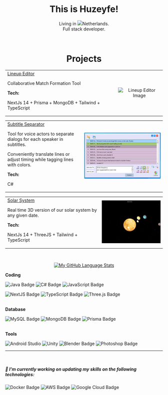  <!-- <div style="text-align: center">
  <img width="100%" src="/bearwolf.jpg" />
</div>  -->

<h1 align="center">This is Huzeyfe!</h1>

<div align="center">
  
Living in  <img src="https://cdn-icons-png.flaticon.com/512/323/323275.png" width="12px">Netherlands. 
</br>
Full stack developer.
</div>
</br>

<h1 align="center">Projects</h1>

<table>
  <tr>
    <td  valign="top">
      <a href="https://www.lineupeditor.com/" target="_blank">Lineup Editor</a>
      <p>Collaborative Match Formation Tool</p>
      <strong>Tech:</strong>
      <p>NextJs 14 + Prisma + MongoDB + Tailwind + TypeScript</p>
    </td>
    <td  align="center">
      <img src="/lineup.gif" alt="Lineup Editor Image" width="100%">
    </td>
  </tr>
</table>

<table>
  <tr>
    <td valign="top">
      <a href="https://github.com/Huzthepro/subtitle-separator" target="_blank">Subtitle Separator</a>
      <p>Tool for voice actors to separate dialogs for each speaker in subtitles.</p>
      <p>Conveniently translate lines or adjust timing while tagging lines with colors.</p>
      <strong>Tech:</strong>
      <p>C#</p>
    </td>
    <td align="center">
      <img src="/SubtitleUse.gif" alt="Subtitle Separator Image" width="100%">
    </td>
  </tr>
</table>

<table>
  <tr>
    <td  valign="top">
      <a href="https://three-flax.vercel.app/" target="_blank">Solar System</a>
      <p>Real time 3D version of our solar system by any given date.</p>
      <strong>Tech:</strong>
      <p>NextJs 14 + ThreeJS + Tailwind + TypeScript</p>
    </td>
    <td  align="center" width="40%">
      <img src="/solar.gif" alt="Solar System Image" width="100%">
    </td>
  </tr>
</table>



</br>
<div align="center">
  
 <!-- [![My GitHub Language Stats](https://github-readme-stats.vercel.app/api/?username=umenzi&langs_count=5&theme=react&bg_color=1F222E&title_color=F85D7F&hide_border=true&icon_color=F8D866)]()
 -->
[![My GitHub Language Stats](https://github-readme-stats.vercel.app/api/top-langs/?username=Huzthepro&langs_count=5&theme=react&bg_color=1F222E&title_color=F85D7F&hide_border=true&icon_color=F8D866)]()
   
</div>

 


<strong>Coding</strong>

![Java Badge](https://img.shields.io/badge/-Java-3B4252?style=flat&logo=openjdk&logoColor=D08770)
![C# Badge](https://img.shields.io/badge/-C%23-3B4252?style=flat&logo=sharp&logoColor=8853ab)
![JavaScript Badge](https://img.shields.io/badge/-JavaScript-3B4252?style=flat&logo=javascript&logoColor=EBCB8B)

![NextJS Badge](https://img.shields.io/badge/-Next.js-3B4252?style=flat&logo=nextdotjs&logoColor=dbdbdb)
![TypeScript Badge](https://img.shields.io/badge/-TypeScript-3B4252?style=flat&logo=typescript&logoColor=3c82d0)
![Three.js Badge](https://img.shields.io/badge/-Three.js-3B4252?style=flat&logo=threedotjs&logoColor=5E81AC)

<br>
<strong>Database</strong>
 
![MySQL Badge](https://img.shields.io/badge/-MySQL-3B4252?style=flat&logo=mysql&logoColor=88C0D0)
![MongoDB Badge](https://img.shields.io/badge/-MongoDB-3B4252?style=flat&logo=mongodb&logoColor=5cb150)
![Prisma Badge](https://img.shields.io/badge/-Prisma-3B4252?style=flat&logo=prisma&logoColor=#272727)

<br>
<strong>Tools</strong>

![Android Studio](https://img.shields.io/badge/-Android_Studio-3B4252?style=flat&logo=androidstudio&logoColor=69ab53)
![Unity](https://img.shields.io/badge/-Unity-3B4252?style=flat&logo=unity&logoColor=dbdbdb)
![Blender Badge](https://img.shields.io/badge/-Blender-3B4252?style=flat&logo=blender&logoColor=df7b2e)
![Photoshop Badge](https://img.shields.io/badge/-Photoshop-3B4252?style=flat&logo=adobephotoshop&logoColor=2a81cf)
<hr>
<br>

##### 🔭 I’m currently working on updating my skills on the following technologies:

![Docker Badge](https://img.shields.io/badge/-Docker-3B4252?style=flat&logo=docker&logoColor=0f67ac)
![AWS Badge](https://img.shields.io/badge/-AWS-3B4252?style=flat&logo=amazonwebservices&logoColor=ffa53d)
![Google Cloud Badge](https://img.shields.io/badge/-Google%20Cloud-3B4252?style=flat&logo=googlecloud&logoColor=BF616A)


 
   
   

 







